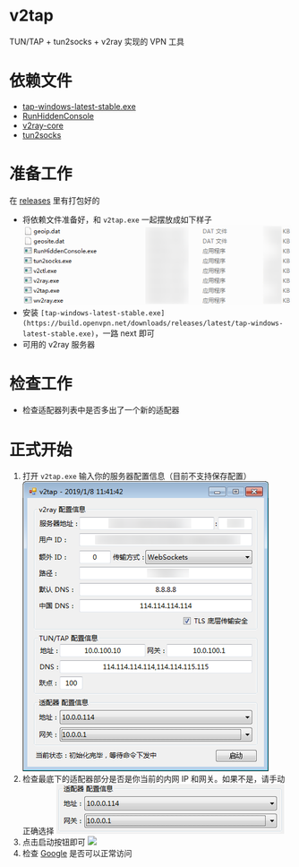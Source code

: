 # v2tap
TUN/TAP + tun2socks + v2ray 实现的 VPN 工具

# 依赖文件
- [tap-windows-latest-stable.exe](https://build.openvpn.net/downloads/releases/latest/tap-windows-latest-stable.exe)
- [RunHiddenConsole](https://redmine.lighttpd.net/attachments/660/RunHiddenConsole.zip)
- [v2ray-core](https://github.com/v2ray/v2ray-core/releases)
- [tun2socks](https://raw.githubusercontent.com/hacking001/v2tap/master/binaries/tun2socks.exe)

# 准备工作
在 [releases](https://github.com/hacking001/v2tap/releases) 里有打包好的
- 将依赖文件准备好，和 `v2tap.exe` 一起摆放成如下样子
![](Screenshots/One.png)
- 安装 `[tap-windows-latest-stable.exe](https://build.openvpn.net/downloads/releases/latest/tap-windows-latest-stable.exe)`，一路 next 即可
- 可用的 v2ray 服务器

# 检查工作
- 检查适配器列表中是否多出了一个新的适配器

# 正式开始
1. 打开 `v2tap.exe` 输入你的服务器配置信息（目前不支持保存配置）
![](Screenshots/Two.png)
2. 检查最底下的适配器部分是否是你当前的内网 IP 和网关。如果不是，请手动正确选择
![](Screenshots/Three.png)
3. 点击启动按钮即可
![](Screenshots/Four.png)
4. 检查 [Google](https://www.google.com/ncr) 是否可以正常访问